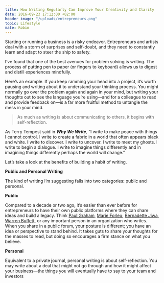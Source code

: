 ```yaml
---
title: How Writing Regularly Can Improve Your Creativity and Clarity
date: 2016-09-23 17:12:00 +02:00
header image: "/uploads/entrepreneurs.png"
topic: Lifestyle
mate: Robin
---
```


Starting or running a business is a risky endeavor. Entrepreneurs and artists deal with a storm of surprises and self-doubt, and they need to constantly learn and adapt to steer the ship to safety.

I’ve found that one of the best avenues for problem solving is writing. The process of putting pen to paper (or fingers to keyboard) allows us to digest and distill experiences mindfully.

Here’s an example: If you keep ramming your head into a project, it’s worth pausing and writing about it to understand your thinking process. You might normally go over the problem again and again in your mind, but writing your thoughts out to see the language you’re using—and for a colleague to read and provide feedback on—is a far more fruitful method to untangle the mess in your mind.

> As much as writing is about communicating to others, it begins with self-reflection.

As Terry Tempest said in ***Why We Write***, “I write to make peace with things I cannot control. I write to create a fabric in a world that often appears black and white. I write to discover. I write to uncover. I write to meet my ghosts. I write to begin a dialogue. I write to imagine things differently and in imagining things differently perhaps the world will change.”

Let’s take a look at the benefits of building a habit of writing.

**Public and Personal Writing**

The kind of writing I’m suggesting falls into two categories: public and personal.

**Public**

Compared to a decade or two ago, it’s easier than ever before for entrepreneurs to have their own public platforms where they can share ideas and build a legacy. Think [Paul Graham](http://www.paulgraham.com/articles.html), [Marie Forleo](http://www.marieforleo.com/), [Bernadette Jiwa](http://www.thestoryoftelling.com/about/), [Warren Buffett](http://blogs.wsj.com/moneybeat/2014/09/08/investing-tips-from-warren-buffett-try-writing-tips-instead/), or any important person in an organization who writes. When you share in a public forum, your posture is different; you have an idea or perspective to stand behind. It takes guts to share your thoughts for the masses to read, but doing so encourages a firm stance on what you believe.

**Personal**

Equivalent to a private journal, personal writing is about self-reflection. You may write about a deal that might not go through and how it might affect your business—the things you will eventually have to say to your team and investors